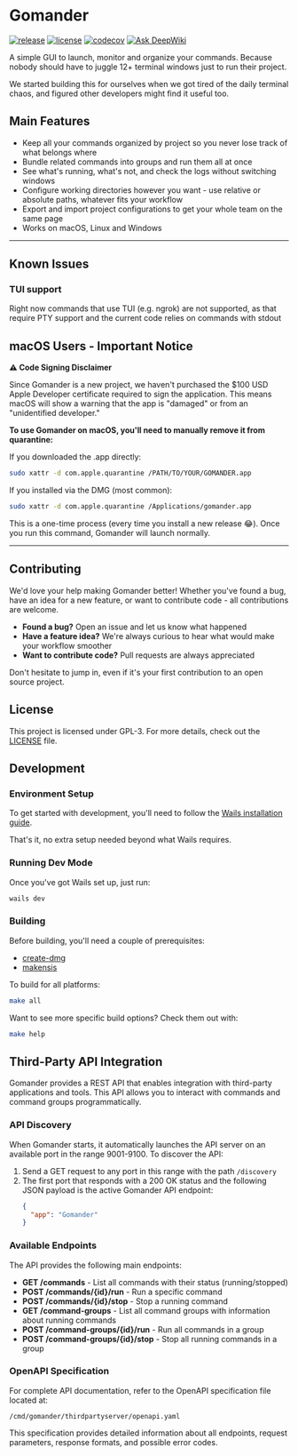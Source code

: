 # Gomander

[![release](https://img.shields.io/github/v/release/lazylabz/gomander-app)](https://github.com/lazylabz/gomander-app/releases/latest)
[![license](https://img.shields.io/github/license/lazylabz/gomander-app)](https://github.com/lazylabz/gomander-app/blob/main/LICENSE)
[![codecov](https://codecov.io/gh/lazylabz/gomander-app/branch/main/graph/badge.svg?token=D4LYOARMC5)](https://codecov.io/gh/lazylabz/gomander-app)
[![Ask DeepWiki](https://deepwiki.com/badge.svg)](https://deepwiki.com/lazylabz/gomander-app)

A simple GUI to launch, monitor and organize your commands. Because nobody should have to juggle 12+ terminal windows just to run their project.

We started building this for ourselves when we got tired of the daily terminal chaos, and figured other developers might find it useful too.

## Main Features

- Keep all your commands organized by project so you never lose track of what belongs where
- Bundle related commands into groups and run them all at once
- See what's running, what's not, and check the logs without switching windows
- Configure working directories however you want - use relative or absolute paths, whatever fits your workflow
- Export and import project configurations to get your whole team on the same page
- Works on macOS, Linux and Windows

---

## Known Issues
### TUI support
Right now commands that use TUI (e.g. ngrok) are not supported, as that require PTY support and the current code relies on commands with stdout

## macOS Users - Important Notice

**⚠️ Code Signing Disclaimer**

Since Gomander is a new project, we haven't purchased the $100 USD Apple Developer certificate required to sign the application. This means macOS will show a warning that the app is "damaged" or from an "unidentified developer."

**To use Gomander on macOS, you'll need to manually remove it from quarantine:**

If you downloaded the .app directly:
```bash
sudo xattr -d com.apple.quarantine /PATH/TO/YOUR/GOMANDER.app
```

If you installed via the DMG (most common):
```bash
sudo xattr -d com.apple.quarantine /Applications/gomander.app
```

This is a one-time process (every time you install a new release 😂). Once you run this command, Gomander will launch normally.

---

## Contributing

We'd love your help making Gomander better! Whether you've found a bug, have an idea for a new feature, or want to contribute code - all contributions are welcome.
- **Found a bug?** Open an issue and let us know what happened
- **Have a feature idea?** We're always curious to hear what would make your workflow smoother
- **Want to contribute code?** Pull requests are always appreciated

Don't hesitate to jump in, even if it's your first contribution to an open source project.

## License

This project is licensed under GPL-3. For more details, check out the [LICENSE](/LICENSE) file.

## Development

### Environment Setup

To get started with development, you'll need to follow the [Wails installation guide](https://wails.io/docs/gettingstarted/installation).

That's it, no extra setup needed beyond what Wails requires.

### Running Dev Mode

Once you've got Wails set up, just run:

```bash
wails dev
```

### Building

Before building, you'll need a couple of prerequisites:
- [create-dmg](https://formulae.brew.sh/formula/create-dmg)
- [makensis](https://formulae.brew.sh/formula/makensis)

To build for all platforms:
```bash
make all
```

Want to see more specific build options? Check them out with:
```bash
make help
```

## Third-Party API Integration

Gomander provides a REST API that enables integration with third-party applications and tools. This API allows you to interact with commands and command groups programmatically.

### API Discovery

When Gomander starts, it automatically launches the API server on an available port in the range 9001-9100. To discover the API:

1. Send a GET request to any port in this range with the path `/discovery`
2. The first port that responds with a 200 OK status and the following JSON payload is the active Gomander API endpoint:
   ```json
   {
     "app": "Gomander"
   }
   ```

### Available Endpoints

The API provides the following main endpoints:

- **GET /commands** - List all commands with their status (running/stopped)
- **POST /commands/{id}/run** - Run a specific command
- **POST /commands/{id}/stop** - Stop a running command
- **GET /command-groups** - List all command groups with information about running commands
- **POST /command-groups/{id}/run** - Run all commands in a group
- **POST /command-groups/{id}/stop** - Stop all running commands in a group

### OpenAPI Specification

For complete API documentation, refer to the OpenAPI specification file located at:

```
/cmd/gomander/thirdpartyserver/openapi.yaml
```

This specification provides detailed information about all endpoints, request parameters, response formats, and possible error codes.
